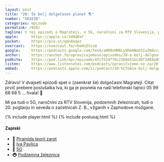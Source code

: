 ```yaml
---
layout: post
title: "20: Še bolj dolgočasen planet 🌎"
number: "S01E20"
categories: epizode
permalink: /020/
tagline: V tej epizodi o Magrateji, o 5G, naročnini za RTV Slovenija, podzemnih železnicah, tudi o 20. poglavju in seveda o začetnicah Z. B., vžganih v Zaphodove možgane. Citat prebere poslušalka Iva Pavlica.
apple:		https://apple.co/34OqKef
pocket:		https://pca.st/qqn8oqez
overcast:	https://overcast.fm/+beHiEtLvQ
google:		https://podcasts.google.com/feed/aHR0cHM6Ly9hbmNob3IuZm0vcy8yMmI1YTUwMC9wb2RjYXN0L3Jzcw/episode/YzE0MDA5YjMtZTA5Zi00YzE2LWE1NzctNDM1NDIxMjI4NjBm?sa=X&ved=0CAUQkfYCahcKEwiot7D3gK_4AhUAAAAAHQAAAAAQCg
anchor:		https://anchor.fm/opravicujemose/episodes/20-e-bolj-dolgoasen-planet-ekthnh
podkite:	https://pod.link/opr/episode/4fcf52df76c23b8e51bc48f3468a8808
listen:		https://www.listennotes.com/podcasts/opravičujemo-se-za/20-še-bolj-dolgočasen-planet-2h_WxjUk70H/embed/
embed:		https://podcasts.apple.com/si/podcast/20-%C5%A1e-bolj-dolgo%C4%8Dasen-planet/id1514750013?i=1000494409811
---
```


Zdravo! V dvajseti epizodi spet o (zaenkrat še) dolgočasni Magrateji. Citat prvič prebere poslušalka Iva, ki ga je posnela na naši telefonski tajnici 05 99 68 68 5 ... hvala! 🙏

Mi pa tudi o 5G, naročnini za RTV Slovenija, podzemnih železnicah, tudi o 20. poglavju in seveda o začetnicah Z. B., vžganih v Zaphodove možgane.

{% include player.html %}
{% include poslusaj.html %}

#### Zapiski

- 📄 [Piramida teorij zarot](https://twitter.com/abbieasr/status/1312512066071060480)
- 🔗 [Iva Pavlica](https://twitter.com/ivapavlica)
- 📶 [5G](https://sl.wikipedia.org/wiki/Omre%C5%BEje_5G)
- 🚇 [Podzemna železnica](https://sl.wikipedia.org/wiki/Podzemna_%C5%BEeleznica)
